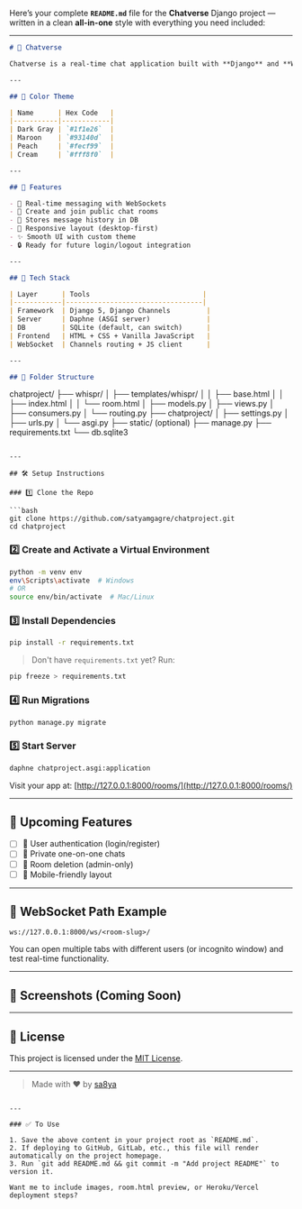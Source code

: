 Here’s your complete **`README.md`** file for the **Chatverse** Django project — written in a clean **all-in-one** style with everything you need included:

---

```markdown
# 💬 Chatverse

Chatverse is a real-time chat application built with **Django** and **WebSockets** (via Django Channels). Users can create rooms, join existing ones, and chat live. The UI features a modern look with a vibrant custom color scheme.

---

## 🎨 Color Theme

| Name      | Hex Code   |
|-----------|------------|
| Dark Gray | `#1f1e26`  |
| Maroon    | `#93140d`  |
| Peach     | `#fecf99`  |
| Cream     | `#fff8f0`  |

---

## 🚀 Features

- 💬 Real-time messaging with WebSockets
- 📂 Create and join public chat rooms
- 🧠 Stores message history in DB
- 📱 Responsive layout (desktop-first)
- ✨ Smooth UI with custom theme
- 🔒 Ready for future login/logout integration

---

## 🧱 Tech Stack

| Layer      | Tools                            |
|------------|----------------------------------|
| Framework  | Django 5, Django Channels         |
| Server     | Daphne (ASGI server)              |
| DB         | SQLite (default, can switch)      |
| Frontend   | HTML + CSS + Vanilla JavaScript   |
| WebSocket  | Channels routing + JS client      |

---

## 📁 Folder Structure

```

chatproject/
├── whispr/
│   ├── templates/whispr/
│   │   ├── base.html
│   │   ├── index.html
│   │   └── room.html
│   ├── models.py
│   ├── views.py
│   ├── consumers.py
│   └── routing.py
├── chatproject/
│   ├── settings.py
│   ├── urls.py
│   └── asgi.py
├── static/ (optional)
├── manage.py
├── requirements.txt
└── db.sqlite3

````

---

## 🛠 Setup Instructions

### 1️⃣ Clone the Repo

```bash
git clone https://github.com/satyamgagre/chatproject.git
cd chatproject
````

### 2️⃣ Create and Activate a Virtual Environment

```bash
python -m venv env
env\Scripts\activate  # Windows
# OR
source env/bin/activate  # Mac/Linux
```

### 3️⃣ Install Dependencies

```bash
pip install -r requirements.txt
```

> Don't have `requirements.txt` yet? Run:

```bash
pip freeze > requirements.txt
```

### 4️⃣ Run Migrations

```bash
python manage.py migrate
```

### 5️⃣ Start Server

```bash
daphne chatproject.asgi:application
```

Visit your app at: [http://127.0.0.1:8000/rooms/](http://127.0.0.1:8000/rooms/)

---

## 🧪 Upcoming Features

* [ ] 🔐 User authentication (login/register)
* [ ] 💌 Private one-on-one chats
* [ ] 🧼 Room deletion (admin-only)
* [ ] 📱 Mobile-friendly layout

---

## 🤖 WebSocket Path Example

```ws
ws://127.0.0.1:8000/ws/<room-slug>/
```

You can open multiple tabs with different users (or incognito window) and test real-time functionality.

---

## 📸 Screenshots (Coming Soon)

---

## 📄 License

This project is licensed under the [MIT License](LICENSE).

---

> Made with ❤️ by [sa8ya](https://github.com/satyamgagre)

```

---

### ✅ To Use

1. Save the above content in your project root as `README.md`.
2. If deploying to GitHub, GitLab, etc., this file will render automatically on the project homepage.
3. Run `git add README.md && git commit -m "Add project README"` to version it.

Want me to include images, room.html preview, or Heroku/Vercel deployment steps?
```
